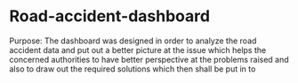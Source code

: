 # Road-accident-dashboard
Purpose:
The dashboard was designed in order to analyze the road accident data and put out a better picture at the issue which helps the concerned authorities to have better perspective at the problems raised and also to draw out the required solutions which then shall be put in to
